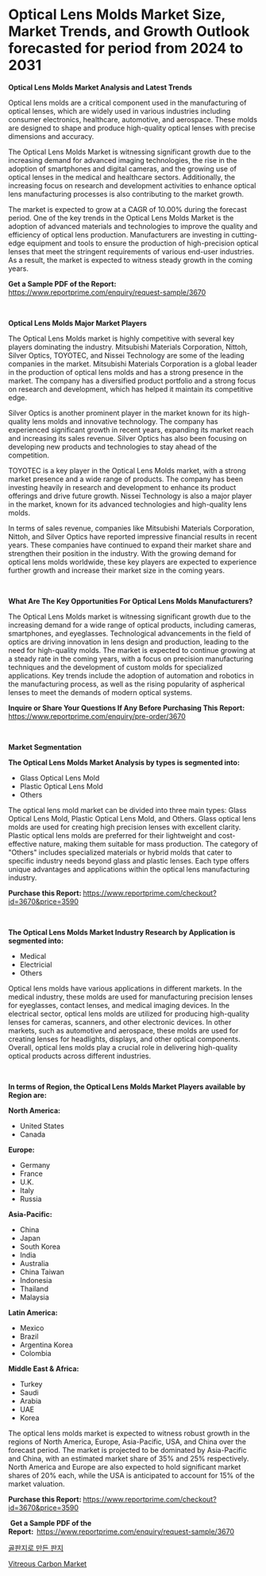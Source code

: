 <p><h1>Optical Lens Molds Market Size, Market Trends, and Growth Outlook forecasted for period from 2024 to 2031</h1></p><p><strong>Optical Lens Molds Market Analysis and Latest Trends</strong></p>
<p><p>Optical lens molds are a critical component used in the manufacturing of optical lenses, which are widely used in various industries including consumer electronics, healthcare, automotive, and aerospace. These molds are designed to shape and produce high-quality optical lenses with precise dimensions and accuracy.</p><p>The Optical Lens Molds Market is witnessing significant growth due to the increasing demand for advanced imaging technologies, the rise in the adoption of smartphones and digital cameras, and the growing use of optical lenses in the medical and healthcare sectors. Additionally, the increasing focus on research and development activities to enhance optical lens manufacturing processes is also contributing to the market growth.</p><p>The market is expected to grow at a CAGR of 10.00% during the forecast period. One of the key trends in the Optical Lens Molds Market is the adoption of advanced materials and technologies to improve the quality and efficiency of optical lens production. Manufacturers are investing in cutting-edge equipment and tools to ensure the production of high-precision optical lenses that meet the stringent requirements of various end-user industries. As a result, the market is expected to witness steady growth in the coming years.</p></p>
<p><strong>Get a Sample PDF of the Report:&nbsp;</strong> <a href="https://www.reportprime.com/enquiry/request-sample/3670">https://www.reportprime.com/enquiry/request-sample/3670</a></p>
<p>&nbsp;</p>
<p><strong>Optical Lens Molds Major Market Players</strong></p>
<p><p>The Optical Lens Molds market is highly competitive with several key players dominating the industry. Mitsubishi Materials Corporation, Nittoh, Silver Optics, TOYOTEC, and Nissei Technology are some of the leading companies in the market. Mitsubishi Materials Corporation is a global leader in the production of optical lens molds and has a strong presence in the market. The company has a diversified product portfolio and a strong focus on research and development, which has helped it maintain its competitive edge.</p><p>Silver Optics is another prominent player in the market known for its high-quality lens molds and innovative technology. The company has experienced significant growth in recent years, expanding its market reach and increasing its sales revenue. Silver Optics has also been focusing on developing new products and technologies to stay ahead of the competition.</p><p>TOYOTEC is a key player in the Optical Lens Molds market, with a strong market presence and a wide range of products. The company has been investing heavily in research and development to enhance its product offerings and drive future growth. Nissei Technology is also a major player in the market, known for its advanced technologies and high-quality lens molds.</p><p>In terms of sales revenue, companies like Mitsubishi Materials Corporation, Nittoh, and Silver Optics have reported impressive financial results in recent years. These companies have continued to expand their market share and strengthen their position in the industry. With the growing demand for optical lens molds worldwide, these key players are expected to experience further growth and increase their market size in the coming years.</p></p>
<p>&nbsp;</p>
<p><strong>What Are The Key Opportunities For Optical Lens Molds Manufacturers?</strong></p>
<p><p>The Optical Lens Molds market is witnessing significant growth due to the increasing demand for a wide range of optical products, including cameras, smartphones, and eyeglasses. Technological advancements in the field of optics are driving innovation in lens design and production, leading to the need for high-quality molds. The market is expected to continue growing at a steady rate in the coming years, with a focus on precision manufacturing techniques and the development of custom molds for specialized applications. Key trends include the adoption of automation and robotics in the manufacturing process, as well as the rising popularity of aspherical lenses to meet the demands of modern optical systems.</p></p>
<p><strong>Inquire or Share Your Questions If Any Before Purchasing This Report:</strong> <a href="https://www.reportprime.com/enquiry/pre-order/3670">https://www.reportprime.com/enquiry/pre-order/3670</a></p>
<p>&nbsp;</p>
<p><strong>Market Segmentation</strong></p>
<p><strong>The Optical Lens Molds Market Analysis by types is segmented into:</strong></p>
<p><ul><li>Glass Optical Lens Mold</li><li>Plastic Optical Lens Mold</li><li>Others</li></ul></p>
<p><p>The optical lens mold market can be divided into three main types: Glass Optical Lens Mold, Plastic Optical Lens Mold, and Others. Glass optical lens molds are used for creating high precision lenses with excellent clarity. Plastic optical lens molds are preferred for their lightweight and cost-effective nature, making them suitable for mass production. The category of "Others" includes specialized materials or hybrid molds that cater to specific industry needs beyond glass and plastic lenses. Each type offers unique advantages and applications within the optical lens manufacturing industry.</p></p>
<p><strong>Purchase this Report:&nbsp;</strong><a href="https://www.reportprime.com/checkout?id=3670&price=3590">https://www.reportprime.com/checkout?id=3670&price=3590</a></p>
<p>&nbsp;</p>
<p><strong>The Optical Lens Molds Market Industry Research by Application is segmented into:</strong></p>
<p><ul><li>Medical</li><li>Electricial</li><li>Others</li></ul></p>
<p><p>Optical lens molds have various applications in different markets. In the medical industry, these molds are used for manufacturing precision lenses for eyeglasses, contact lenses, and medical imaging devices. In the electrical sector, optical lens molds are utilized for producing high-quality lenses for cameras, scanners, and other electronic devices. In other markets, such as automotive and aerospace, these molds are used for creating lenses for headlights, displays, and other optical components. Overall, optical lens molds play a crucial role in delivering high-quality optical products across different industries.</p></p>
<p>&nbsp;</p>
<p><strong>In terms of Region, the Optical Lens Molds Market Players available by Region are:</strong></p>
<p>
    <p> <strong> North America: </strong>
        <ul>
            <li>United States</li>
            <li>Canada</li>
        </ul>
        </p> 
    <p> <strong> Europe: </strong>
        <ul>
            <li>Germany</li>
            <li>France</li>
            <li>U.K.</li>
            <li>Italy</li>
            <li>Russia</li>
        </ul>
        </p> 
    <p> <strong> Asia-Pacific: </strong>
        <ul>
            <li>China</li>
            <li>Japan</li>
            <li>South Korea</li>
            <li>India</li>
            <li>Australia</li>
            <li>China Taiwan</li>
            <li>Indonesia</li>
            <li>Thailand</li>
            <li>Malaysia</li>
        </ul>
        </p> 
    <p> <strong> Latin America: </strong>
        <ul>
            <li>Mexico</li>
            <li>Brazil</li>
            <li>Argentina Korea</li>
            <li>Colombia</li>
        </ul>
        </p> 
    <p> <strong> Middle East & Africa: </strong>
        <ul>
            <li>Turkey</li>
            <li>Saudi</li>
            <li>Arabia</li>
            <li>UAE</li>
            <li>Korea</li>
        </ul>
    </p>
    </p>
<p><p>The optical lens molds market is expected to witness robust growth in the regions of North America, Europe, Asia-Pacific, USA, and China over the forecast period. The market is projected to be dominated by Asia-Pacific and China, with an estimated market share of 35% and 25% respectively. North America and Europe are also expected to hold significant market shares of 20% each, while the USA is anticipated to account for 15% of the market valuation.</p></p>
<p><strong>Purchase this Report: </strong><a href="https://www.reportprime.com/checkout?id=3670&price=3590">https://www.reportprime.com/checkout?id=3670&price=3590</a></p>
<p>&nbsp;<strong>Get a Sample PDF of the Report:&nbsp;&nbsp;</strong><a href="https://www.reportprime.com/enquiry/request-sample/3670">https://www.reportprime.com/enquiry/request-sample/3670</a></p>
<p><strong></strong></p>
<p><p><a href="https://medium.com/@nyahreinger1/%ED%8C%8C%EC%9A%B4%EB%93%9C%ED%8C%8C%EC%9A%B4%EB%93%9C-%EA%B8%88%EC%86%8D-%EC%8B%9C%EC%9E%A5-%EC%8B%9C%EC%9E%A5-cagr-%EC%8B%9C%EC%9E%A5-%EB%8F%99%ED%96%A5-%EB%B0%8F-%EC%84%B1%EC%9E%A5-%EC%A0%84%EB%9E%B5%EC%97%90-%EB%8C%80%ED%95%9C-%ED%86%B5%EC%B0%B0%EB%A0%A5-9d8e536bfbcd">골판지로 만든 판지</a></p><p><a href="https://carnation-joke-41f.notion.site/Vitreous-Carbon-Market-Share-Market-New-Trends-Analysis-Report-By-Type-By-Application-By-End-use-bec80b8631404733b1273891f1cf7a3b">Vitreous Carbon Market</a></p></p>